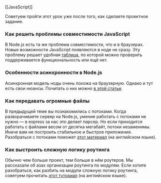 [[JavaScript]]

Советуем пройти этот урок уже после того, как сделаете проектное задание.

### Как решить проблемы совместимости JavaScript

В Node.js есть та же проблема совместимости, что и в браузерах. Новые возможности JavaScript появляются в ноде не сразу. Эту проблему решает удобная [таблица](https://kangax.github.io/compat-table/es6/), по которой можно проверить поддерживается функциональность или ещё нет.

### Особенности асинхронности в Node.js

Асинхронная модель ноды очень похожа на браузерную. Однако и тут есть свои нюансы. Почитать о них можно [в этой статье](https://medium.com/webbdev/js-db3d35ffed7e).

### Как передавать огромные файлы

В предыдущей теме вы познакомились с потоками. Когда разворачиваете сервер на Node.js, умение работать с потоками не нужно — в express за нас это делает парсер. Но если приходится работать с файлами весом от десятка мегабайт, потоки незаменимы. Иначе вам не построить стабильное и быстрое приложение. Разобраться с потоками поможет [этот материал](https://jscomplete.com/learn/node-beyond-basics/node-streams) (на английском языке).

### Как выстроить сложную логику роутинга

Обычно чем больше проект, тем больше в нём роутеров. Мы рассказали об азах организации роутинга по модулям. Если хотите разобраться, как разбить на модули сложную логику роутинга, советуем прочитать [этот туториал](https://laptrinhx.com/keeping-api-routing-clean-using-express-routers-3943488857/) (на английском языке).